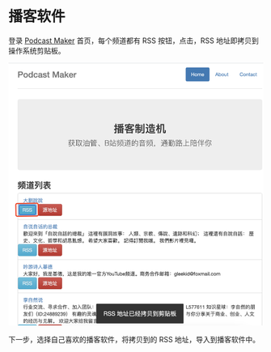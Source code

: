 # 播客软件

登录 [Podcast Maker](https://pcmaker.club/) 首页，每个频道都有 RSS 按钮，点击，RSS 地址即拷贝到操作系统剪贴板。

![image-20210921222945574](images/image-20210921222945574.png)

下一步，选择自己喜欢的播客软件，将拷贝到的 RSS 地址，导入到播客软件中。
